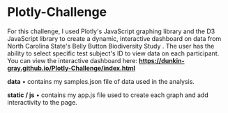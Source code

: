 # Plotly-Challenge

For this challenge, I used Plotly's JavaScript graphing library and the D3 JavaScript library to create a dynamic, interactive dashboard on data from North Carolina State's Belly Button Biodiversity Study . The user has the ability to select specific test subject's ID to view data on each participant. You can view the interactive dashboard here: **https://dunkin-gray.github.io/Plotly-Challenge/index.html**

**data**
• contains my samples.json file of data used in the analysis.

**static / js**
• contains my app.js file used to create each graph and add interactivity to the page.
